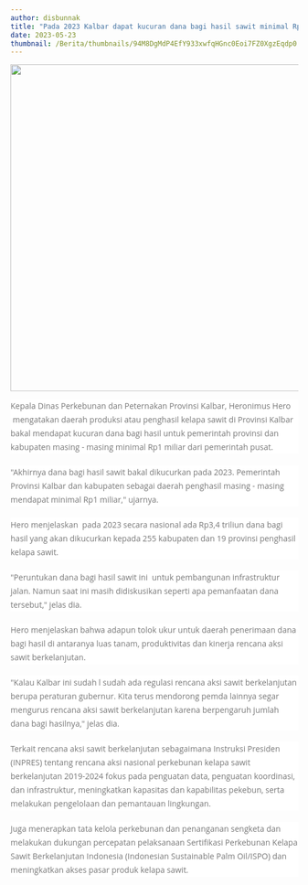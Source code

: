 ```yaml
---
author: disbunnak
title: "Pada 2023 Kalbar dapat kucuran dana bagi hasil sawit minimal Rp 1 miliar"
date: 2023-05-23
thumbnail: /Berita/thumbnails/94M8DgMdP4EfY933xwfqHGnc0Eoi7FZ0XgzEqdp0.jpg
---
```

<p><img src="/images/aIau8x824cC5N7U5IPvW.jpg" alt="" width="1000" height="572" /></p>
<p style="box-sizing: border-box; margin: 0px 0px 20px; color: #777777; line-height: 24px; font-family: 'Open Sans', Arial, sans-serif; font-size: 14px; background-color: #ffffff;">Kepala Dinas Perkebunan dan Peternakan Provinsi Kalbar, Heronimus Hero &nbsp;mengatakan daerah produksi atau penghasil kelapa sawit di Provinsi Kalbar bakal mendapat kucuran dana bagi hasil untuk pemerintah provinsi dan kabupaten masing - masing minimal Rp1 miliar dari pemerintah pusat.</p>
<p style="box-sizing: border-box; margin: 0px 0px 20px; color: #777777; line-height: 24px; font-family: 'Open Sans', Arial, sans-serif; font-size: 14px; background-color: #ffffff;">"Akhirnya dana bagi hasil sawit bakal dikucurkan pada 2023. Pemerintah Provinsi Kalbar dan kabupaten sebagai daerah penghasil masing - masing mendapat minimal Rp1 miliar," ujarnya.</p>
<p style="box-sizing: border-box; margin: 0px 0px 20px; color: #777777; line-height: 24px; font-family: 'Open Sans', Arial, sans-serif; font-size: 14px; background-color: #ffffff;">Hero menjelaskan &nbsp;pada 2023 secara nasional ada Rp3,4 triliun dana bagi hasil yang akan dikucurkan kepada 255 kabupaten dan 19 provinsi penghasil kelapa sawit.</p>
<p style="box-sizing: border-box; margin: 0px 0px 20px; color: #777777; line-height: 24px; font-family: 'Open Sans', Arial, sans-serif; font-size: 14px; background-color: #ffffff;">"Peruntukan dana bagi hasil sawit ini &nbsp;untuk pembangunan infrastruktur jalan. Namun saat ini masih didiskusikan seperti apa pemanfaatan dana tersebut," jelas dia.</p>
<p style="box-sizing: border-box; margin: 0px 0px 20px; color: #777777; line-height: 24px; font-family: 'Open Sans', Arial, sans-serif; font-size: 14px; background-color: #ffffff;">Hero menjelaskan bahwa adapun tolok ukur untuk daerah penerimaan dana bagi hasil di antaranya luas tanam, produktivitas dan kinerja rencana aksi sawit berkelanjutan.</p>
<p style="box-sizing: border-box; margin: 0px 0px 20px; color: #777777; line-height: 24px; font-family: 'Open Sans', Arial, sans-serif; font-size: 14px; background-color: #ffffff;">"Kalau Kalbar ini sudah l sudah ada regulasi rencana aksi sawit berkelanjutan berupa peraturan gubernur. Kita terus mendorong pemda lainnya segar mengurus rencana aksi sawit berkelanjutan karena berpengaruh jumlah dana bagi hasilnya," jelas dia.</p>
<p style="box-sizing: border-box; margin: 0px 0px 20px; color: #777777; line-height: 24px; font-family: 'Open Sans', Arial, sans-serif; font-size: 14px; background-color: #ffffff;">Terkait rencana aksi sawit berkelanjutan sebagaimana Instruksi Presiden (INPRES) tentang rencana aksi nasional perkebunan kelapa sawit berkelanjutan 2019-2024 fokus pada penguatan data, penguatan koordinasi, dan infrastruktur, meningkatkan kapasitas dan kapabilitas pekebun, serta melakukan pengelolaan dan pemantauan lingkungan.</p>
<p style="box-sizing: border-box; margin: 0px 0px 20px; color: #777777; line-height: 24px; font-family: 'Open Sans', Arial, sans-serif; font-size: 14px; background-color: #ffffff;">Juga menerapkan tata kelola perkebunan dan penanganan sengketa dan melakukan dukungan percepatan pelaksanaan Sertifikasi Perkebunan Kelapa Sawit Berkelanjutan Indonesia (Indonesian Sustainable Palm Oil/ISPO) dan meningkatkan akses pasar produk kelapa sawit.</p>